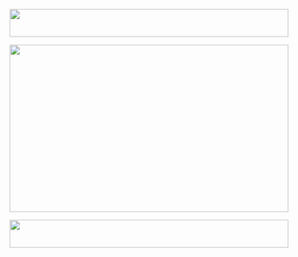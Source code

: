 <p align="center">
  <img src="https://github.com/user-attachments/assets/d22c855f-8f08-492a-aa55-9b58ebeed468" width="500" height="50">
    </p>
    
  <p align="center">
  <img src="https://github.com/user-attachments/assets/51b4a41c-3d96-4091-8904-c174295b9e65" width="500" height="300">
</p>

<p align="center">
  <img src="https://github.com/user-attachments/assets/d22c855f-8f08-492a-aa55-9b58ebeed468" width="500" height="50">
    </p>
